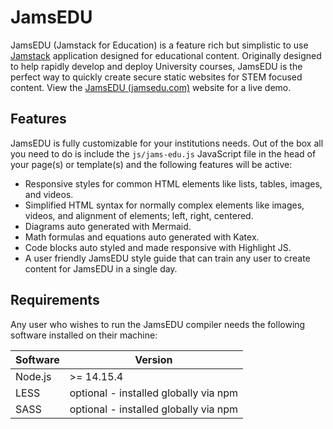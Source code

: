 # JamsEDU

JamsEDU (Jamstack for Education) is a feature rich but simplistic to use [Jamstack](https://jamstack.org/) application designed for educational content. Originally designed to help rapidly develop and deploy University courses, JamsEDU is the perfect way to quickly create secure static websites for STEM focused content. View the [JamsEDU (jamsedu.com)](https://jamsedu.com) website for a live demo.

## Features

JamsEDU is fully customizable for your institutions needs. Out of the box all you need to do is include the `js/jams-edu.js` JavaScript file in the head of your page(s) or template(s) and the following features will be active:

- Responsive styles for common HTML elements like lists, tables, images, and videos.
- Simplified HTML syntax for normally complex elements like images, videos, and alignment of elements; left, right, centered.
- Diagrams auto generated with Mermaid.
- Math formulas and equations auto generated with Katex.
- Code blocks auto styled and made responsive with Highlight JS.
- A user friendly JamsEDU style guide that can train any user to create content for JamsEDU in a single day.

## Requirements

Any user who wishes to run the JamsEDU compiler needs the following software installed on their machine:

| Software | Version                               |
| -------- | ------------------------------------- |
| Node.js  | >= 14.15.4                            |
| LESS     | optional - installed globally via npm |
| SASS     | optional - installed globally via npm |
